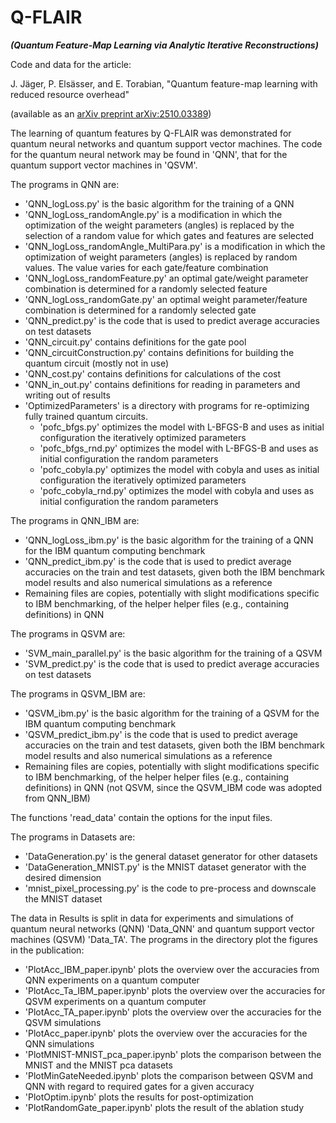 # Q-FLAIR 
***(Quantum Feature-Map Learning via Analytic Iterative Reconstructions)***

Code and data for the article: 
    
J. Jäger, P. Elsässer, and E. Torabian, "Quantum feature-map learning with reduced resource overhead"

(available as an [arXiv preprint arXiv:2510.03389](https://arxiv.org/abs/2510.03389))

The learning of quantum features by Q-FLAIR was demonstrated for quantum neural networks and quantum support vector machines. The code for the quantum neural network may be found in 'QNN', that for the quantum support vector machines in 'QSVM'.

The programs in QNN are:

- 'QNN_logLoss.py' is the basic algorithm for the training of a QNN
- 'QNN_logLoss_randomAngle.py' is a modification in which the optimization of the weight parameters (angles) is replaced by the selection of a random value for which gates and features are selected
- 'QNN_logLoss_randomAngle_MultiPara.py' is a modification in which the optimization of weight parameters (angles) is replaced by random values. The value varies for each gate/feature combination
- 'QNN_logLoss_randomFeature.py' an optimal gate/weight parameter combination is determined for a randomly selected feature
- 'QNN_logLoss_randomGate.py' an optimal weight parameter/feature combination is determined for a randomly selected gate
- 'QNN_predict.py' is the code that is used to predict average accuracies on test datasets
- 'QNN_circuit.py' contains definitions for the gate pool
- 'QNN_circuitConstruction.py' contains definitions for building the quantum circuit (mostly not in use)
- 'QNN_cost.py' contains definitions for calculations of the cost
- 'QNN_in_out.py' contains definitions for reading in parameters and writing out of results
- 'OptimizedParameters' is a directory with programs for re-optimizing fully trained quantum circuits.
    - 'pofc_bfgs.py' optimizes the model with L-BFGS-B and uses as initial configuration the iteratively optimized parameters
    - 'pofc_bfgs_rnd.py' optimizes the model with L-BFGS-B and uses as initial configuration the random parameters
    - 'pofc_cobyla.py' optimizes the model with cobyla and uses as initial configuration the iteratively optimized parameters
    - 'pofc_cobyla_rnd.py' optimizes the model with cobyla and uses as initial configuration the random parameters

The programs in QNN_IBM are:

- 'QNN_logLoss_ibm.py' is the basic algorithm for the training of a QNN for the IBM quantum computing benchmark
- 'QNN_predict_ibm.py' is the code that is used to predict average accuracies on the train and test datasets, given both the IBM benchmark model results and also numerical simulations as a reference
- Remaining files are copies, potentially with slight modifications specific to IBM benchmarking, of the helper helper files (e.g., containing definitions) in QNN 

The programs in QSVM are:

- 'SVM_main_parallel.py' is the basic algorithm for the training of a QSVM
- 'SVM_predict.py' is the code that is used to predict average accuracies on test datasets
  
The programs in QSVM_IBM are:

- 'QSVM_ibm.py' is the basic algorithm for the training of a QSVM for the IBM quantum computing benchmark
- 'QSVM_predict_ibm.py' is the code that is used to predict average accuracies on the train and test datasets, given both the IBM benchmark model results and also numerical simulations as a reference
- Remaining files are copies, potentially with slight modifications specific to IBM benchmarking, of the helper helper files (e.g., containing definitions) in QNN (not QSVM, since the QSVM_IBM code was adopted from QNN_IBM)

The functions 'read_data' contain the options for the input files.

The programs in Datasets are:

- 'DataGeneration.py' is the general dataset generator for other datasets
- 'DataGeneration_MNIST.py' is the MNIST dataset generator with the desired dimension
- 'mnist_pixel_processing.py' is the code to pre-process and downscale the MNIST dataset

The data in Results is split in data for experiments and simulations of quantum neural networks (QNN) 'Data_QNN' and quantum support vector machines (QSVM) 'Data_TA'. The programs in the directory plot the figures in the publication:

- 'PlotAcc_IBM_paper.ipynb' plots the overview over the accuracies from QNN experiments on a quantum computer
- 'PlotAcc_Ta_IBM_paper.ipynb' plots the overview over the accuracies for QSVM experiments on a quantum computer
- 'PlotAcc_TA_paper.ipynb' plots the overview over the accuracies for the QSVM simulations
- 'PlotAcc_paper.ipynb' plots the overview over the accuracies for the QNN simulations
- 'PlotMNIST-MNIST_pca_paper.ipynb' plots the comparison between the MNIST and the MNIST pca datasets
- 'PlotMinGateNeeded.ipynb' plots the comparison between QSVM and QNN with regard to required gates for a given accuracy
- 'PlotOptim.ipynb' plots the results for post-optimization
- 'PlotRandomGate_paper.ipynb' plots the result of the ablation study

